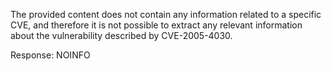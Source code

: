 The provided content does not contain any information related to a specific CVE, and therefore it is not possible to extract any relevant information about the vulnerability described by CVE-2005-4030.

Response: NOINFO